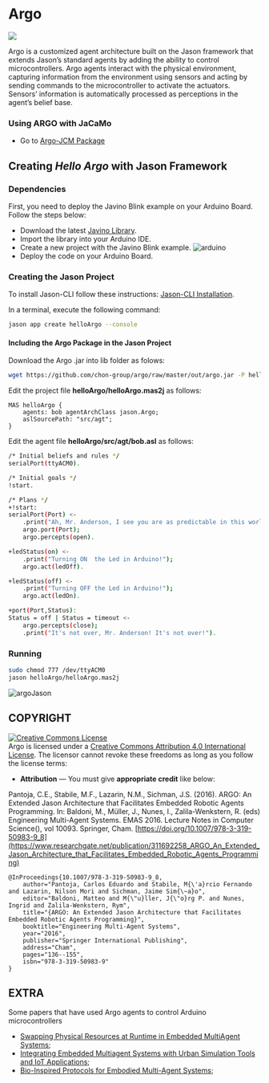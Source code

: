 # Argo
[![](https://jitpack.io/v/chon-group/argo.svg)](https://jitpack.io/#chon-group/argo)

Argo is a customized agent architecture built on the Jason framework that extends Jason’s standard agents by adding the ability to control microcontrollers. Argo agents interact with the physical environment, capturing information from the environment using sensors and acting by sending commands to the microcontroller to activate the actuators. Sensors’ information is automatically processed as perceptions in the agent’s belief base. 

### Using ARGO with JaCaMo 
+ Go to [Argo-JCM Package](https://github.com/chon-group/argo-jcm)

## Creating _Hello Argo_ with Jason Framework
###	Dependencies
First, you need to deploy the Javino Blink example on your Arduino Board. Follow the steps below:

+ Download the latest [Javino Library](https://github.com/chon-group/javino2arduino/archive/refs/tags/javino-latest.zip).
+ Import the library into your Arduino IDE.
+ Create a new project with the Javino Blink example.
![arduino](https://github.com/chon-group/argo-jcm/assets/32855001/d5be0497-de49-46ab-8da5-f86c9db4a1da)
+ Deploy the code on your Arduino Board.


### Creating the Jason Project
To install Jason-CLI follow these instructions: [Jason-CLI Installation](https://github.com/chon-group/dpkg-jason).

In a terminal, execute the following command:
```sh
jason app create helloArgo --console
```

#### Including the Argo Package in the Jason Project
Download the Argo .jar into lib folder as folows:
```sh
wget https://github.com/chon-group/argo/raw/master/out/argo.jar -P helloArgo/lib/
```

Edit  the project file __helloArgo/helloArgo.mas2j__  as follows:

```
MAS helloArgo {
    agents: bob agentArchClass jason.Argo;
    aslSourcePath: "src/agt";
}
```

Edit the agent file __helloArgo/src/agt/bob.asl__ as follows:
```sh
/* Initial beliefs and rules */
serialPort(ttyACM0).

/* Initial goals */
!start.

/* Plans */
+!start:
serialPort(Port) <- 
	.print("Ah, Mr. Anderson, I see you are as predictable in this world as you are in the other.");
	argo.port(Port);
	argo.percepts(open).

+ledStatus(on) <-
	.print("Turning ON  the Led in Arduino!");
	argo.act(ledOff).

+ledStatus(off) <-
	.print("Turning OFF the Led in Arduino!");
	argo.act(ledOn).

+port(Port,Status):
Status = off | Status = timeout <-
	argo.percepts(close);
	.print("It's not over, Mr. Anderson! It's not over!").
```

### Running
```sh
sudo chmod 777 /dev/ttyACM0
jason helloArgo/helloArgo.mas2j
```
![argoJason](https://github.com/chon-group/argo/assets/32855001/5d7a6110-3dd2-4d05-8ae2-c995357e1baa)

## COPYRIGHT
<a rel="license" href="http://creativecommons.org/licenses/by/4.0/"><img alt="Creative Commons License" style="border-width:0" src="https://i.creativecommons.org/l/by/4.0/88x31.png" /></a><br />Argo is licensed under a <a rel="license" href="http://creativecommons.org/licenses/by/4.0/">Creative Commons Attribution 4.0 International License</a>. The licensor cannot revoke these freedoms as long as you follow the license terms:

* __Attribution__ — You must give __appropriate credit__ like below:

Pantoja, C.E., Stabile, M.F., Lazarin, N.M., Sichman, J.S. (2016). ARGO: An Extended Jason Architecture that Facilitates Embedded Robotic Agents Programming. In: Baldoni, M., Müller, J., Nunes, I., Zalila-Wenkstern, R. (eds) Engineering Multi-Agent Systems. EMAS 2016. Lecture Notes in Computer Science(), vol 10093. Springer, Cham. [https://doi.org/10.1007/978-3-319-50983-9_8](https://www.researchgate.net/publication/311692258_ARGO_An_Extended_Jason_Architecture_that_Facilitates_Embedded_Robotic_Agents_Programming)

```
@InProceedings{10.1007/978-3-319-50983-9_8,
	author="Pantoja, Carlos Eduardo and Stabile, M{\'a}rcio Fernando and Lazarin, Nilson Mori and Sichman, Jaime Sim{\~a}o",
	editor="Baldoni, Matteo and M{\"u}ller, J{\"o}rg P. and Nunes, Ingrid and Zalila-Wenkstern, Rym",
	title="{ARGO: An Extended Jason Architecture that Facilitates Embedded Robotic Agents Programming}",
	booktitle="Engineering Multi-Agent Systems",
	year="2016",
	publisher="Springer International Publishing",
	address="Cham",
	pages="136--155",
	isbn="978-3-319-50983-9"
}
```	

## EXTRA
Some papers that have used Argo agents to control Arduino microcontrollers 

* [Swapping Physical Resources at Runtime in Embedded MultiAgent Systems](https://doi.org/10.5220/0011750700003393);
* [Integrating Embedded Multiagent Systems with Urban Simulation Tools and IoT Applications](https://doi.org/10.22456/2175-2745.110837);
* [Bio-Inspired Protocols for Embodied Multi-Agent Systems](https://doi.org/10.5220/0010257803120320);
